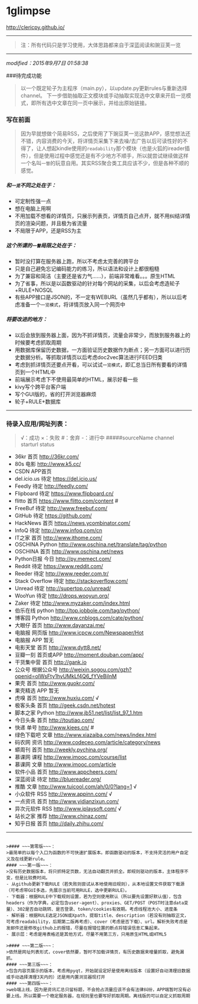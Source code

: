 # 1glimpse
http://clericpy.github.io/

---


>注：所有代码只是学习使用，大体思路都来自于深蓝阅读和豌豆荚一览

---

*modified：2015年9月7日 01:58:38*

###待完成功能
>以一个既定轮子为主程序（main.py），以update.py更新rules与重新选择channel。
下一步借助抽取正文模块或手动抽取实现选中文章来开启一览模式，即所有选中文章在同一页中展示，并给出原始链接。


### 写在前面
>因为早就想做个简易RSS，之后使用了下豌豆荚一览这款APP，感觉想法还不错，内容消费的今天，将详情页采集下来去噪/去广告以后可读性好的不得了，让人想起kindle使用的`readability`那个模块（也是火狐的ireader插件），但是使用过程中感觉还是有不少地方不顺手，所以就尝试继续做这样一个名叫`一瞥`的玩意自用。其实RSS聚合类工具应该不少，但是各种不顺的感觉。

##### 和`一览`不同之处在于：
* 可定制性强一点
* 想在电脑上用啊
* 不用加载不想看的详情页，只展示列表页，详情页自己点开，就不用纠结详情页的渲染问题，并且极为省流量
* 不局限于APP，还是RSS为主

##### 这个所谓的`一瞥`局限之处在于：
* 暂时没打算在服务器上跑，所以不考虑太完善的跨平台
* 只是自己避免忘记编码能力的练习，所以语法和设计上都很粗糙
* 为了兼容和简洁（主要还是省力气……），前端非常难看。。。原生HTML
* 为了省事，所以是以函数驱动的针对每个网站的采集，以后会考虑造轮子+RULE+NOSQL
* 有些APP接口是JSON的，不一定有WEBURL（虽然几乎都有），所以以后考虑准备一个`一览模式`，将详情页放入同一个网页中

##### 将要改进的地方：
* 以后会放到服务器上面，因为不抓详情页，流量会非常少，而放到服务器上的时候要考虑抓取周期
* 用数据库保留历史数据，一方面验证历史数据作为断点；另一方面可以进行历史数据分析。等抓取详情页以后考虑doc2vec算法进行FEED归类
* 考虑到抓详情页还要点开看，可以试试`一览模式`，即汇总当日所有要看的详情页到一个HTML中
* 前端展示考虑下不使用最简单的HTML，展示好看一些
* kivy写个跨平台客户端
* 写个GUI版的，省的打开浏览器麻烦
* 轮子+RULE+数据库

------

### 待录入应用/网址列表：
> √：成功 ×：失败 #：舍弃 -：进行中
#####sourceName  channel starturl    status
- 36kr    首页  http://36kr.com/    
- 80s 电影  http://www.k5.cc/   
- CSDN    APP首页       
- del.icio.us 待定  https://del.icio.us/    
- Feedly  待定  http://feedly.com/  
- Flipboard   待定  https://www.flipboard.cn/   
- flitto  首页  https://www.flitto.com/content  #
- FreeBuf 待定  http://www.freebuf.com/ 
- GitHub  待定  https://github.com/ 
- HackNews    首页  https://news.ycombinator.com/   
- InfoQ   待定  http://www.infoq.com/cn 
- IT之家    首页  http://www.ithome.com/  
- OSCHINA Python  http://www.oschina.net/translate/tag/python     
- OSCHINA 首页  http://www.oschina.net/news     
- Python日报    今日  http://py.memect.com/   
- Reddit  待定  https://www.reddit.com/ 
- Reeder  待定  http://www.reeder.com.tr/   
- Stack Overflow  待定  http://stackoverflow.com/   
- Unread  待定  http://supertop.co/unread/  
- WooYun  待定  http://drops.wooyun.org/    
- Zaker   待定  http://www.myzaker.com/index.html   
- 伯乐在线    python  http://top.jobbole.com/tag/python/  
- 博客园 Python  http://www.cnblogs.com/cate/python/     
- 大眼仔 首页  http://www.dayanzai.me/     
- 电脑报 网页版 http://www.icpcw.com/Newspaper/Hot  
- 电脑报 APP 暂无  
- 电影天堂    首页  http://www.dytt8.net/   
- 豆瓣一刻    首页或APP  http://moment.douban.com/app/   
- 干货集中营   首页  http://gank.io  
- 公众号 根据公众号   http://weixin.sogou.com/gzh?openid=oIWsFty1hyUMkLf4Q6_fYVeBilnM 
- 果壳  首页  http://www.guokr.com/   
- 果壳精选    APP 暂无  
- 虎嗅  首页  http://www.huxiu.com/   √
- 极客头条    首页  http://geek.csdn.net/hotest 
- 脚本之家    Python  http://www.jb51.net/list/list_97_1.htm  
- 今日头条    首页  http://toutiao.com/     
- 快递  单号  http://www.kiees.cn/    #
- 绿色下载吧   文章  http://www.xiazaiba.com/news/index.html 
- 码农网 资讯  http://www.codeceo.com/article/category/news    
- 蟒周刊 首页  http://weekly.pychina.org/      
- 慕课网 课程  http://www.imooc.com/course/list    
- 慕课网 文章  http://www.imooc.com/article    
- 软件小品    首页  http://www.appcheers.com/   
- 深蓝阅读    待定  http://bluereader.org/  
- 推酷  文章  http://www.tuicool.com/ah/0/0?lang=1    √
- 小众软件    RSS http://www.appinn.com/  √
- 一点资讯    首页  http://www.yidianzixun.com/     
- 异次元软件   RSS http://www.iplaysoft.com/   √
- 站长之家    推荐  http://www.chinaz.com/  
- 知乎日报    首页  http://daily.zhihu.com/     

   


-----------

~~~过期笔记~~~：

>#### ~~~第零版~~~：
>最简单的以每个入口为函数的不可快速扩展版本。即函数驱动的版本，不支持灵活的用户自定义及在线更新rule。
#### ~~~第一版~~~：
>没有历史数据版本，将只抓特定页数，无法自动翻页并抓全。即规则驱动的版本，主体程序不变，但是比较费时间。
- 从github更新下载RULE（若失败则尝试从本地使用旧规则），从本地设置文件获取下载源（可考虑带GUI多选，先展示当前可用RULE，选中更新RULE）。
- 下载器：根据RULE中下载规则设置，若为空则使用默认（所以要先设置好默认值），包含headers（作为字典，必定包含user-agent）、proxies、GET/POST（POST时注意data变量）、302是否自动跳转、是否登录、token/cookies有效期。考虑线程池大小、进度条
- 解析器：根据RULE选定JSON或Xpath，提取title、description（若没有则抽取正文，可考虑readability，后期第二版再考虑）、cover（考虑是否下载）、url。解析失败考虑是发邮件还是修改github上的报错，尽量在报错位置的断点将错误信息汇集起来。
- 展示层：考虑是用表格还是其他方式，尽量不用第三方，只用原生HTML或HTML5

>#### ~~~第二版~~~：
>依然是网址列表形式，cover依然要，暂时不加载详情页，有历史数据来增量抓取，避免漏抓。
#### ~~~第三版~~~：
>包含内容页展示的版本，考虑用pyqt，开始就设定好是使用离线版本（设置好自动清理旧数据或手动选择清理3天内的）还是用内置浏览器现打开
#### ~~~第四版~~~：
>web端上线，因为是资讯汇总只留标题，不会抢占流量应该不会有法律纠纷，APP端暂时没有必要上线。所以需要一个稳定服务器，在规则里也要写好抓取周期。离线版的可以自定义抓取周期
